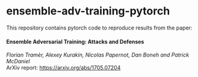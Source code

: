 # ensemble-adv-training-pytorch

This repository contains pytorch code to reproduce results from the paper:

#### Ensemble Adversarial Training: Attacks and Defenses 
*Florian Tramèr, Alexey Kurakin, Nicolas Papernot, Dan Boneh and Patrick McDaniel*  
ArXiv report: https://arxiv.org/abs/1705.07204
